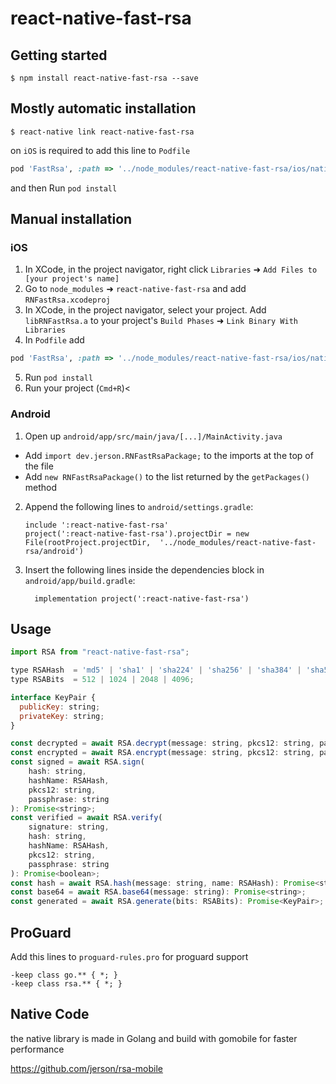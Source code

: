 # react-native-fast-rsa

## Getting started

`$ npm install react-native-fast-rsa --save`

## Mostly automatic installation

`$ react-native link react-native-fast-rsa`

on `iOS` is required to add this line to `Podfile`

```ruby
pod 'FastRsa', :path => '../node_modules/react-native-fast-rsa/ios/native'
```

and then Run `pod install`

## Manual installation

### iOS

1. In XCode, in the project navigator, right click `Libraries` ➜ `Add Files to [your project's name]`
2. Go to `node_modules` ➜ `react-native-fast-rsa` and add `RNFastRsa.xcodeproj`
3. In XCode, in the project navigator, select your project. Add `libRNFastRsa.a` to your project's `Build Phases` ➜ `Link Binary With Libraries`
4. In `Podfile` add

```ruby
pod 'FastRsa', :path => '../node_modules/react-native-fast-rsa/ios/native'
```

5. Run `pod install`
6. Run your project (`Cmd+R`)<

### Android

1. Open up `android/app/src/main/java/[...]/MainActivity.java`

- Add `import dev.jerson.RNFastRsaPackage;` to the imports at the top of the file
- Add `new RNFastRsaPackage()` to the list returned by the `getPackages()` method

2. Append the following lines to `android/settings.gradle`:
   ```
   include ':react-native-fast-rsa'
   project(':react-native-fast-rsa').projectDir = new File(rootProject.projectDir, 	'../node_modules/react-native-fast-rsa/android')
   ```
3. Insert the following lines inside the dependencies block in `android/app/build.gradle`:
   ```
     implementation project(':react-native-fast-rsa')
   ```

## Usage

```javascript
import RSA from "react-native-fast-rsa";

type RSAHash  = 'md5' | 'sha1' | 'sha224' | 'sha256' | 'sha384' | 'sha512';
type RSABits  = 512 | 1024 | 2048 | 4096;

interface KeyPair {
  publicKey: string;
  privateKey: string;
}

const decrypted = await RSA.decrypt(message: string, pkcs12: string, passphrase: string): Promise<string>;
const encrypted = await RSA.encrypt(message: string, pkcs12: string, passphrase: string): Promise<string>;
const signed = await RSA.sign(
    hash: string,
    hashName: RSAHash,
    pkcs12: string,
    passphrase: string
): Promise<string>;
const verified = await RSA.verify(
    signature: string,
    hash: string,
    hashName: RSAHash,
    pkcs12: string,
    passphrase: string
): Promise<boolean>;
const hash = await RSA.hash(message: string, name: RSAHash): Promise<string>;
const base64 = await RSA.base64(message: string): Promise<string>;
const generated = await RSA.generate(bits: RSABits): Promise<KeyPair>;
```
## ProGuard

Add this lines to `proguard-rules.pro` for proguard support 

```proguard
-keep class go.** { *; }
-keep class rsa.** { *; }
```


## Native Code

the native library is made in Golang and build with gomobile for faster performance

https://github.com/jerson/rsa-mobile
